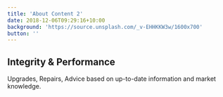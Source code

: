 ```yaml
---
title: 'About Content 2'
date: 2018-12-06T09:29:16+10:00
background: 'https://source.unsplash.com/_v-EHHKKW3w/1600x700'
button: ''
---
```

## Integrity & Performance

Upgrades, Repairs, Advice based on up-to-date information and market knowledge.